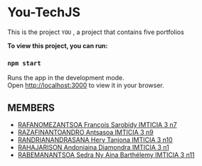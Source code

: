 # You-TechJS
This is the project `YOU` , a project that contains five portfolios

**To view this project, you can run:**

### `npm start`
Runs the app in the development mode.\
Open [http://localhost:3000](http://localhost:3000) to view it in your browser.

## MEMBERS
- [RAFANOMEZANTSOA François Sarobidy IMTICIA 3 n7](https://www.linkedin.com/in/fran%C3%A7ois-sarobidy-rafanomezantsoa-4149b0235/)
- [RAZAFINANTOANDRO Antsasoa IMTICIA 3 n9](https://www.linkedin.com/in/antsasoa-razafinantoandro-07369623a/)
- [RANDRIANANDRASANA Hery Tanjona IMTICIA 3 n10](https://www.linkedin.com/in/hery-tanjona-randrianandrasana-716b06235/)
- [RAHAJARISON Andoniaina Diamondra IMTICIA 3 n1](https://www.facebook.com/diam.0410)
- [RABEMANANTSOA Sedra Ny Aina Barthélemy IMTICIA 3 n11](https://www.linkedin.com/in/sedra-ny-aina-rabemanantsoa-980635235/)

